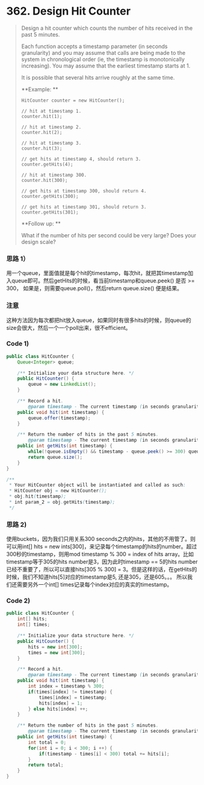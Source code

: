 # 362. Design Hit Counter

> Design a hit counter which counts the number of hits received in the past 5 minutes.
>
> Each function accepts a timestamp parameter \(in seconds granularity\) and you may assume that calls are being made to the system in chronological order \(ie, the timestamp is monotonically increasing\). You may assume that the earliest timestamp starts at 1.
>
> It is possible that several hits arrive roughly at the same time.
>
> **Example: **
>
> ```
> HitCounter counter = new HitCounter();
>
> // hit at timestamp 1.
> counter.hit(1);
>
> // hit at timestamp 2.
> counter.hit(2);
>
> // hit at timestamp 3.
> counter.hit(3);
>
> // get hits at timestamp 4, should return 3.
> counter.getHits(4);
>
> // hit at timestamp 300.
> counter.hit(300);
>
> // get hits at timestamp 300, should return 4.
> counter.getHits(300);
>
> // get hits at timestamp 301, should return 3.
> counter.getHits(301);
> ```
>
> **Follow up: **
>
> What if the number of hits per second could be very large? Does your design scale?

### 思路  1）

用一个queue，里面值就是每个hit的timestamp，每次hit，就把其timestamp加入queue即可。然后getHits的时候，看当前timestamp和queue.peek\(\) 是否 &gt;= 300， 如果是，则需要queue.poll\(\)，然后return queue.size\(\) 便是结果。

### 注意

这种方法因为每次都把hit放入queue，如果同时有很多hits的时候，则queue的size会很大，然后一个一个poll出来，很不efficient。

### Code 1\)

```java
public class HitCounter {
    Queue<Integer> queue;

    /** Initialize your data structure here. */
    public HitCounter() {
        queue = new LinkedList();
    }

    /** Record a hit.
        @param timestamp - The current timestamp (in seconds granularity). */
    public void hit(int timestamp) {
        queue.offer(timestamp);
    }

    /** Return the number of hits in the past 5 minutes.
        @param timestamp - The current timestamp (in seconds granularity). */
    public int getHits(int timestamp) {
        while(!queue.isEmpty() && timestamp - queue.peek() >= 300) queue.poll();
        return queue.size();
    }
}

/**
 * Your HitCounter object will be instantiated and called as such:
 * HitCounter obj = new HitCounter();
 * obj.hit(timestamp);
 * int param_2 = obj.getHits(timestamp);
 */
```

### 思路  2\)

使用buckets，因为我们只用关系300 seconds之内的hits，其他的不用管了。则可以用int\[\] hits = new ints\[300\]，来记录每个timestamp的hits的number。超过300秒的timestamp，则用mod   timestamp % 300 = index of hits array。比如timestamp等于305的hits number是3，因为此时timestamp == 5的hits number已经不重要了，所以可以直接hits\[305 % 300\] = 3。但是这样的话，在getHits的时候，我们不知道hits\[5\]对应的timestamp是5, 还是305，还是605。。。 所以我们还需要另外一个int\[\] times记录每个index对应的真实的timestamp。

### Code 2\)

```java
public class HitCounter {
    int[] hits;
    int[] times;

    /** Initialize your data structure here. */
    public HitCounter() {
        hits = new int[300];
        times = new int[300];
    }

    /** Record a hit.
        @param timestamp - The current timestamp (in seconds granularity). */
    public void hit(int timestamp) {
        int index = timestamp % 300;
        if(times[index] != timestamp) {
            times[index] = timestamp;
            hits[index] = 1;
        } else hits[index] ++;
    }

    /** Return the number of hits in the past 5 minutes.
        @param timestamp - The current timestamp (in seconds granularity). */
    public int getHits(int timestamp) {
        int total = 0;
        for(int i = 0; i < 300; i ++) {
            if(timestamp - times[i] < 300) total += hits[i];
        }
        return total;
    }
}
```



